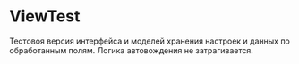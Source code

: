 # ViewTest
Тестовоя версия интерфейса и моделей хранения настроек и данных по обработанным полям.
Логика автовождения не затрагивается.
